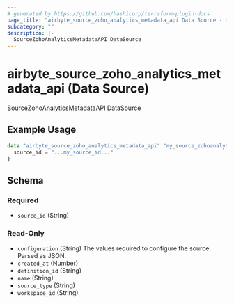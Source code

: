 ```yaml
---
# generated by https://github.com/hashicorp/terraform-plugin-docs
page_title: "airbyte_source_zoho_analytics_metadata_api Data Source - terraform-provider-airbyte"
subcategory: ""
description: |-
  SourceZohoAnalyticsMetadataAPI DataSource
---
```


# airbyte_source_zoho_analytics_metadata_api (Data Source)

SourceZohoAnalyticsMetadataAPI DataSource

## Example Usage

```terraform
data "airbyte_source_zoho_analytics_metadata_api" "my_source_zohoanalyticsmetadataapi" {
  source_id = "...my_source_id..."
}
```

<!-- schema generated by tfplugindocs -->
## Schema

### Required

- `source_id` (String)

### Read-Only

- `configuration` (String) The values required to configure the source. Parsed as JSON.
- `created_at` (Number)
- `definition_id` (String)
- `name` (String)
- `source_type` (String)
- `workspace_id` (String)
